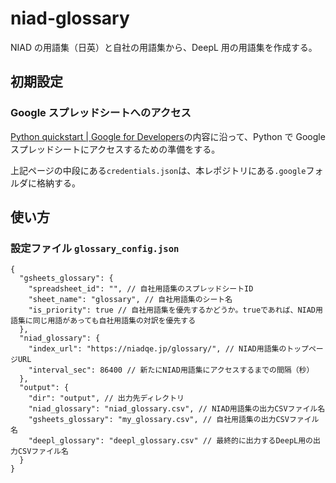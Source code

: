 # niad-glossary

NIAD の用語集（日英）と自社の用語集から、DeepL 用の用語集を作成する。

## 初期設定

### Google スプレッドシートへのアクセス

[Python quickstart | Google for Developers](https://developers.google.com/sheets/api/quickstart/python)の内容に沿って、Python で Google スプレッドシートにアクセスするための準備をする。

上記ページの中段にある`credentials.json`は、本レポジトリにある`.google`フォルダに格納する。

## 使い方

### 設定ファイル `glossary_config.json`

```jsonc
{
  "gsheets_glossary": {
    "spreadsheet_id": "", // 自社用語集のスプレッドシートID
    "sheet_name": "glossary", // 自社用語集のシート名
    "is_priority": true // 自社用語集を優先するかどうか。trueであれば、NIAD用語集に同じ用語があっても自社用語集の対訳を優先する
  },
  "niad_glossary": {
    "index_url": "https://niadqe.jp/glossary/", // NIAD用語集のトップページURL
    "interval_sec": 86400 // 新たにNIAD用語集にアクセスするまでの間隔（秒）
  },
  "output": {
    "dir": "output", // 出力先ディレクトリ
    "niad_glossary": "niad_glossary.csv", // NIAD用語集の出力CSVファイル名
    "gsheets_glossary": "my_glossary.csv", // 自社用語集の出力CSVファイル名
    "deepl_glossary": "deepl_glossary.csv" // 最終的に出力するDeepL用の出力CSVファイル名
  }
}
```
